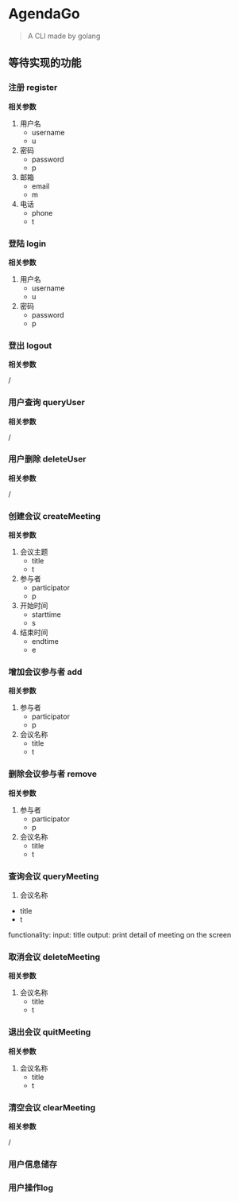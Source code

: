 # AgendaGo

> A CLI made by golang

## 等待实现的功能

### 注册 register

**相关参数**

1. 用户名
    - username
    - u
2. 密码
    - password
    - p
3. 邮箱
    - email
    - m
4. 电话
    - phone
    - t

### 登陆 login

**相关参数**

1. 用户名
    - username
    - u
2. 密码
    - password
    - p

### 登出 logout

**相关参数**

/

### 用户查询 queryUser

**相关参数**

/

### 用户删除 deleteUser

**相关参数**

/

### 创建会议 createMeeting

**相关参数**

1. 会议主题
    - title
    - t
2. 参与者
    - participator
    - p
3. 开始时间
    - starttime
    - s
4. 结束时间
    - endtime
    - e

### 增加会议参与者 add

**相关参数**

1. 参与者
    - participator
    - p
2. 会议名称
    - title
    - t

### 删除会议参与者 remove

**相关参数**

1. 参与者
    - participator
    - p
2. 会议名称
    - title
    - t

### 查询会议 queryMeeting


1. 会议名称
  - title
  - t

functionality:
    input: title
    output: print detail of meeting on the screen

### 取消会议 deleteMeeting

**相关参数**

1. 会议名称
    - title
    - t

### 退出会议 quitMeeting

**相关参数**

1. 会议名称
    - title
    - t

### 清空会议 clearMeeting

**相关参数**

/

### 用户信息储存

### 用户操作log